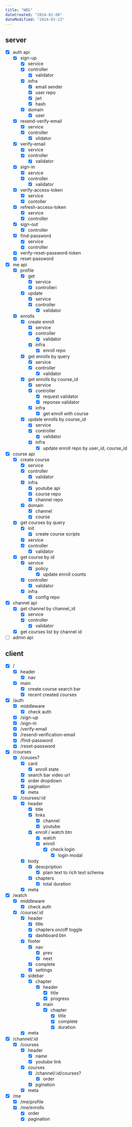 ```yaml
---
title: "WBS"
dateCreated: "2024-02-08"
dateModified: "2024-03-13"
---
```

## server

- [X] auth api
  - [X] sign-up
    - [X] service
    - [X] controller
      - [X] validator
    - [X] infra
      - [X] email sender
      - [X] user repo
      - [X] jwt
      - [X] hash
    - [X] domain
      - [X] user
  - [X] resend-verify-email
    - [X] service
    - [X] controller
      - [X] vlidator
  - [X] verify-email
    - [X] service
    - [X] controller
      - [X] validator
  - [X] sign-in
    - [X] service
    - [X] controller
      - [X] validator
  - [X] verify-access-token
    - [X] service
    - [X] contoller
  - [X] refresh-access-token
    - [X] service
    - [X] controller
  - [X] sign-out
    - [X] controller
  - [X] find-password
    - [X] service
    - [X] controller
  - [X] verify-reset-password-token
  - [X] reset-password
- [X] me api
  - [X] profile
    - [X] get
      - [X] service
      - [X] controlleri
    - [X] update
      - [X] service
      - [X] controller
        - [X] validator
  - [X] enrolls
    - [X] create enroll
      - [X] service
      - [X] controller
        - [X] validator
      - [X] infra
        - [X] enroll repo
    - [X] get enrolls by query
      - [X] service
      - [X] controller
        - [X] validator
    - [X] get enrolls by course_id
      - [X] service
      - [X] controller
        - [X] request validator
        - [X] reponse validator
      - [X] infra
        - [X] get enroll with course
    - [X] update enrolls by course_id
      - [X] service
      - [X] controller
        - [X] validator
      - [X] infra
        - [X] update enroll repo by user_id, course_id
- [X] course api
  - [X] create course
    - [X] service
    - [X] controller
      - [X] validator
    - [X] infra
      - [X] youtube api
      - [X] course repo
      - [X] channel repo
    - [X] domain
      - [X] channel
      - [X] course
  - [X] get courses by query
    - [X] init
      - [X] create course scripts
    - [X] service
    - [X] controller
      - [X] validator
  - [X] get course by id
    - [X] service
      - [X] policy
        - [X] update enroll counts
    - [X] controller
      - [X] validator
    - [X] infra
      - [X] config repo
- [X] channel api
  - [X] get channel by channel_id
    - [X] service
    - [X] controller
      - [X] validator
  - [X] get courses list by channel id
- [ ] admin api

## client

- [X] /
  - [X] header
    - [X] nav
  - [X] main
    - [X] create course search bar
    - [X] recent created courses
- [X] /auth
  - [X] middleware
    - [X] check auth
  - [X] /sign-up
  - [X] /sign-in
  - [X] /verify-email
  - [X] /resend-verification-email
  - [X] /find-password
  - [X] /reset-password
- [X] /courses
  - [X] /couses?
    - [X] card
      - [X] enroll state
    - [X] search bar video url
    - [X] order dropdown
    - [X] pagination
    - [X] meta
  - [X] /courses/:id
    - [X] header
      - [X] title
      - [X] links
        - [X] channel
        - [X] youtube
      - [X] enroll / watch btn
        - [X] watch
        - [X] enroll
          - [X] check login
            - [X] login modal
    - [X] body
      - [X] descpription
        - [X] plain text to rich text schema
      - [X] chapters
        - [X] total duration
    - [X] meta
- [X] /watch
  - [X] middleware
    - [X] check auth
  - [X] /course/:id
    - [X] header
      - [X] title
      - [X] chapters on/off toggle
      - [X] dashboard btn
    - [X] footer
      - [X] nav
        - [X] prev
        - [X] next
      - [X] complete
      - [X] settings
    - [X] sidebar
      - [X] chapter
        - [X] header
          - [X] title
          - [X] progress
        - [X] main
          - [X] chapter
            - [X] title
            - [X] complete
            - [X] duration
    - [X] meta
- [X] /channel/:id
  - [X] /courses
    - [X] header
      - [X] name
      - [X] youtube link
    - [X] courses
      - [X] /channel/:id/courses?
        - [X] order
      - [X] pgination
    - [X] meta
- [X] /me
  - [X] /me/profile
  - [X] /me/enrolls
    - [X] order
    - [X] pagination
